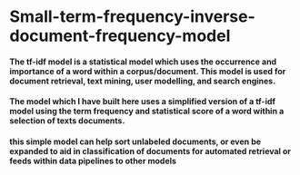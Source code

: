 # Small-term-frequency-inverse-document-frequency-model

#### The tf-idf model is a statistical model which uses the occurrence and importance of a word within a corpus/document. This model is used for document retrieval, text mining, user modelling, and search engines.

#### The model which I have built here uses a simplified  version of a tf-idf model using the term frequency and statistical score of a word within a selection of texts documents.

#### this simple model can help sort unlabeled documents, or even be expanded to aid in classification of documents for automated retrieval or feeds within data pipelines to other models
